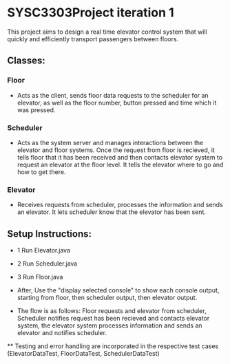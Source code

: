 # SYSC3303Project iteration 1

This project aims to design a real time elevator control system that will quickly and efficiently transport passengers between floors.

## Classes:

### Floor
* Acts as the client, sends floor data requests to the scheduler for an elevator, as well as the floor number, button pressed and time which it was pressed.

### Scheduler
* Acts as the system server and manages interactions between the elevator and floor systems. Once the request from floor is recieved, it tells floor that it has been received and then contacts elevator system to request an elevator at the floor level. It tells the elevator where to go and how to get there.

### Elevator 
* Receives requests from scheduler, processes the information and sends an elevator. It lets scheduler know that the elevator has been sent.

## Setup Instructions:

* 1 Run Elevator.java
* 2 Run Scheduler.java
* 3 Run Floor.java


* After, Use the "display selected console" to show each console output, starting from floor, then scheduler output, then elevator output.

* The flow is as follows: Floor requests and elevator from scheduler, Scheduler notifies request has been recieved and contacts elevator  system, the elevator system processes information and sends an elevator and notifies scheduler.

** Testing and error handling are incorporated in the respective test cases (ElevatorDataTest, FloorDataTest, SchedulerDataTest)
